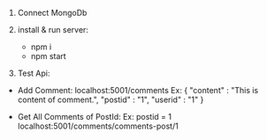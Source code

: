 1. Connect MongoDb 
2. install & run server: 

    - npm i
    - npm start

3. Test Api: 

- Add Comment:
localhost:5001/comments
Ex:
{
    "content" : "This is content of comment.",
    "postid" : "1",
    "userid" : "1"
}

- Get All Comments of PostId:
Ex: postid = 1
localhost:5001/comments/comments-post/1